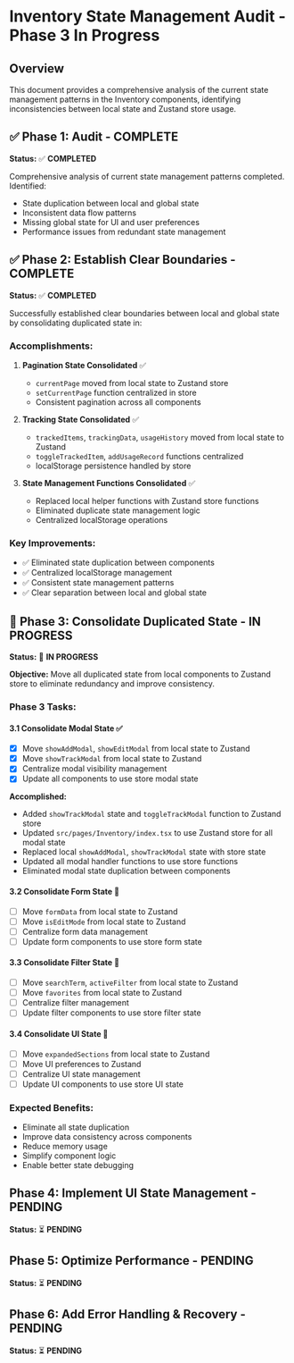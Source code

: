 # Inventory State Management Audit - Phase 3 In Progress

## Overview

This document provides a comprehensive analysis of the current state management patterns in the Inventory components, identifying inconsistencies between local state and Zustand store usage.

## ✅ Phase 1: Audit - COMPLETE

**Status:** ✅ **COMPLETED**

Comprehensive analysis of current state management patterns completed. Identified:

- State duplication between local and global state
- Inconsistent data flow patterns
- Missing global state for UI and user preferences
- Performance issues from redundant state management

## ✅ Phase 2: Establish Clear Boundaries - COMPLETE

**Status:** ✅ **COMPLETED**

Successfully established clear boundaries between local and global state by consolidating duplicated state in:

### **Accomplishments:**

1. **Pagination State Consolidated** ✅

   - `currentPage` moved from local state to Zustand store
   - `setCurrentPage` function centralized in store
   - Consistent pagination across all components

2. **Tracking State Consolidated** ✅

   - `trackedItems`, `trackingData`, `usageHistory` moved from local state to Zustand
   - `toggleTrackedItem`, `addUsageRecord` functions centralized
   - localStorage persistence handled by store

3. **State Management Functions Consolidated** ✅
   - Replaced local helper functions with Zustand store functions
   - Eliminated duplicate state management logic
   - Centralized localStorage operations

### **Key Improvements:**

- ✅ Eliminated state duplication between components
- ✅ Centralized localStorage management
- ✅ Consistent state management patterns
- ✅ Clear separation between local and global state

## 🔄 Phase 3: Consolidate Duplicated State - IN PROGRESS

**Status:** 🔄 **IN PROGRESS**

**Objective:** Move all duplicated state from local components to Zustand store to eliminate redundancy and improve consistency.

### **Phase 3 Tasks:**

#### **3.1 Consolidate Modal State** ✅

- [x] Move `showAddModal`, `showEditModal` from local state to Zustand
- [x] Move `showTrackModal` from local state to Zustand
- [x] Centralize modal visibility management
- [x] Update all components to use store modal state

**Accomplished:**

- Added `showTrackModal` state and `toggleTrackModal` function to Zustand store
- Updated `src/pages/Inventory/index.tsx` to use Zustand store for all modal state
- Replaced local `showAddModal`, `showTrackModal` state with store state
- Updated all modal handler functions to use store functions
- Eliminated modal state duplication between components

#### **3.2 Consolidate Form State** 🔄

- [ ] Move `formData` from local state to Zustand
- [ ] Move `isEditMode` from local state to Zustand
- [ ] Centralize form data management
- [ ] Update form components to use store form state

#### **3.3 Consolidate Filter State** 🔄

- [ ] Move `searchTerm`, `activeFilter` from local state to Zustand
- [ ] Move `favorites` from local state to Zustand
- [ ] Centralize filter management
- [ ] Update filter components to use store filter state

#### **3.4 Consolidate UI State** 🔄

- [ ] Move `expandedSections` from local state to Zustand
- [ ] Move UI preferences to Zustand
- [ ] Centralize UI state management
- [ ] Update UI components to use store UI state

### **Expected Benefits:**

- Eliminate all state duplication
- Improve data consistency across components
- Reduce memory usage
- Simplify component logic
- Enable better state debugging

## **Phase 4: Implement UI State Management** - PENDING

**Status:** ⏳ **PENDING**

## **Phase 5: Optimize Performance** - PENDING

**Status:** ⏳ **PENDING**

## **Phase 6: Add Error Handling & Recovery** - PENDING

**Status:** ⏳ **PENDING**

